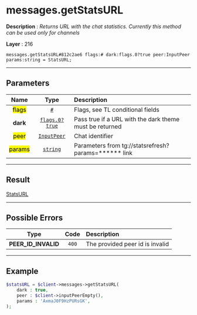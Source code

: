# messages.getStatsURL

**Description** : *Returns URL with the chat statistics\. Currently this method can be used only for channels*

**Layer** : 216

```tl
messages.getStatsURL#812c2ae6 flags:# dark:flags.0?true peer:InputPeer params:string = StatsURL;
```

---

## Parameters

| Name | Type | Description |
| :---: | :---: | :--- |
| <mark>flags</mark> | [`#`](type/#) | Flags, see TL conditional fields |
| **dark** | [`flags.0?true`](type/true) | Pass true if a URL with the dark theme must be returned |
| <mark>peer</mark> | [`InputPeer`](type/InputPeer) | Chat identifier |
| <mark>params</mark> | [`string`](type/string) | Parameters from tg://statsrefresh?params=****** link |

---

## Result

[StatsURL](type/StatsURL)

---

## Possible Errors

| Type | Code | Description |
| :---: | :---: | :--- |
| **PEER_ID_INVALID** | `400` | The provided peer id is invalid |

---

## Example

```php
$statsURL = $client->messages->getStatsURL(
	dark : true,
	peer : $client->inputPeerEmpty(),
	params : 'AxmaJ0F9HzPURsGK',
);
```